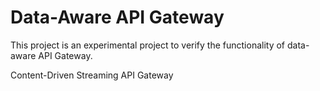 # Data-Aware API Gateway
This project is an experimental project to verify the functionality of data-aware API Gateway.

Content-Driven Streaming API Gateway